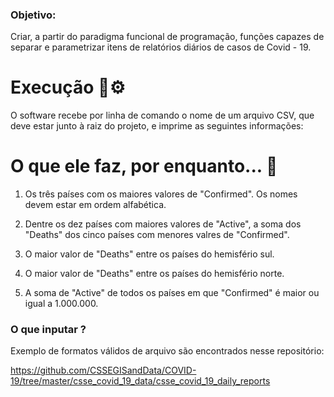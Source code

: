 ### Objetivo:

Criar, a partir do paradigma funcional de programação, funções
capazes de separar e parametrizar itens de relatórios diários
de casos de Covid - 19.

# Execução 🔨⚙️

O software recebe por linha de comando o nome de um arquivo CSV, que deve estar junto à raiz do projeto, e imprime as seguintes informações:


# O que ele faz, por enquanto... 🦾

1) Os três países com os maiores valores de "Confirmed". Os nomes devem estar em
ordem alfabética.

2) Dentre os dez países com maiores valores de "Active", a soma dos "Deaths" dos
cinco países com menores valres de "Confirmed".

3) O maior valor de "Deaths" entre os países do hemisfério sul.

4) O maior valor de "Deaths" entre os países do hemisfério norte.

5) A soma de "Active" de todos os países em que "Confirmed" é maior ou igual a
1.000.000.

### O que inputar ?

Exemplo de formatos válidos de arquivo são encontrados nesse repositório:

https://github.com/CSSEGISandData/COVID-19/tree/master/csse_covid_19_data/csse_covid_19_daily_reports

